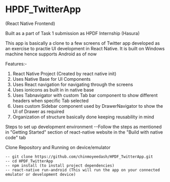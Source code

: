 # HPDF_TwitterApp
(React Native Frontend)

Built as a part of Task 1 submission as HPDF Internship (Hasura)

This app is basically a clone to a few screens of Twitter app developed as an exercise to practie UI development in React Native.
It is built on Windows machine hence supports Android as of now

Features:-
1. React Native Project (Created by react native init)
2. Uses Native Base for UI Components
3. Uses React navigation for navigating through the screens
4. Uses ionicons as built in in native base
5. Uses Tabnavigator with custom Tab bar component to show different headers when specific Tab selected
6. Uses custom Sidebar component used by DrawerNavigator to show the UI of Drawer as required
6. Organization of structure basically done keeping reusability in mind

Steps to set up development environment 
    --Follow the steps as mentioned in "Getting Started" section of react-native website in the 
      "Build with native code" tab  
    
Clone Repository and Running on device/emulator 
    
    -- git clone https://github.com/chinmoyeedash/HPDF_TwitterApp.git
    -- cd HPDF_TwitterApp
    -- npm install (to install project dependencies)
    -- react-native run-android (This will run the app on your connected emulator or development device)

 


